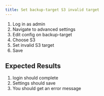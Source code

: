 ```yaml
---
title: Set backup-target S3 invalid target	
---
```

1. Log in as admin
1. Navigate to advanced settings
1. Edit config on backup-target
1. Choose S3
1. Set invalid S3 target
1. Save

## Expected Results
1. login should complete
1. Settings should save
1. You should get an error message